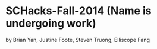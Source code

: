 SCHacks-Fall-2014 (Name is undergoing work)
================= 
by Brian Yan, Justine Foote, Steven Truong, Elliscope Fang